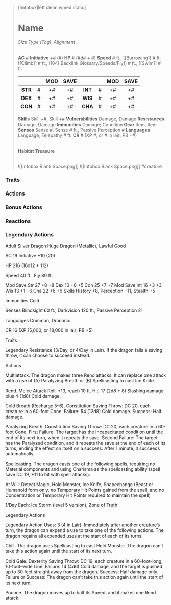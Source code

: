 > [!infobox|left clean wmed static]
> # Name
> *Size Type (Tag), Alignment*
> 
> | |
> | - |
> **AC** # **Initiative** +# (#)
> **HP** # (#d# + #)
> **Speed** # ft., [[Burrowing]] # ft. [[Climb]] # ft., [[04) Backlink Glossary/Speeds/Fly]] # ft., [[Swim]] # ft.
> 
> | | | MOD | SAVE | | | MOD | SAVE |
> | :-: | :-: | :-: | :-: | :-: | :-: | :-: | :-: |
> | **STR** | # | +# | +# | **INT** | # | +# | +# | 
> | **DEX** | # | +# | +# | **WIS** | # | +# | +# |
> | **CON** | # | +# | +# | **CHA** | # | +# | +# |
> **Skills** Skill +#, Skill +#
> **Vulnerabilities** Damage, Damage
> **Resistances** Damage, Damage
> **Immunities** Damage; Condition
> **Gear** Item, Item
> **Senses** Sense #, Sense # ft., Passive Perception #
> **Languages** Language, Telepathy # ft.
> **CR** # (XP #, or # in lair; PB +#)
>
> | |
> | - |
> **Habitat**
> **Treasure**
> 
> | |
> | - |
> ![[Infobox Blank Space.png]]
> ![[Infobox Blank Space.png]]
> #creature 


### Traits
### Actions
### Bonus Actions
### Reactions
### Legendary Actions
Adult Silver Dragon
Huge Dragon (Metallic), Lawful Good

AC 19 Initiative +10 (20)

HP 216 (16d12 + 112)

Speed 40 ft., Fly 80 ft.

Mod	Save
Str	27	+8	+8
Dex	10	+0	+5
Con	25	+7	+7
Mod	Save
Int	16	+3	+3
Wis	13	+1	+6
Cha	22	+6	+6
Skills History +8, Perception +11, Stealth +5

Immunities Cold

Senses Blindsight 60 ft., Darkvision 120 ft.; Passive Perception 21

Languages Common, Draconic

CR 16 (XP 15,000, or 18,000 in lair; PB +5)

Traits

Legendary Resistance (3/Day, or 4/Day in Lair). If the dragon fails a saving throw, it can choose to succeed instead.

Actions

Multiattack. The dragon makes three Rend attacks. It can replace one attack with a use of (A) Paralyzing Breath or (B) Spellcasting to cast Ice Knife.

Rend. Melee Attack Roll: +13, reach 10 ft. Hit: 17 (2d8 + 8) Slashing damage plus 4 (1d8) Cold damage.

Cold Breath (Recharge 5–6). Constitution Saving Throw: DC 20, each creature in a 60-foot Cone. Failure: 54 (12d8) Cold damage. Success: Half damage.

Paralyzing Breath. Constitution Saving Throw: DC 20, each creature in a 60-foot Cone. First Failure: The target has the Incapacitated condition until the end of its next turn, when it repeats the save. Second Failure: The target has the Paralyzed condition, and it repeats the save at the end of each of its turns, ending the effect on itself on a success. After 1 minute, it succeeds automatically.

Spellcasting. The dragon casts one of the following spells, requiring no Material components and using Charisma as the spellcasting ability (spell save DC 19, +11 to hit with spell attacks):

At Will: Detect Magic, Hold Monster, Ice Knife, Shapechange (Beast or Humanoid form only, no Temporary Hit Points gained from the spell, and no Concentration or Temporary Hit Points required to maintain the spell)

1/Day Each: Ice Storm (level 5 version), Zone of Truth

Legendary Actions

Legendary Action Uses: 3 (4 in Lair). Immediately after another creature’s turn, the dragon can expend a use to take one of the following actions. The dragon regains all expended uses at the start of each of its turns.

Chill. The dragon uses Spellcasting to cast Hold Monster. The dragon can’t take this action again until the start of its next turn.

Cold Gale. Dexterity Saving Throw: DC 19, each creature in a 60-foot-long, 10-foot-wide Line. Failure: 14 (4d6) Cold damage, and the target is pushed up to 30 feet straight away from the dragon. Success: Half damage only. Failure or Success: The dragon can’t take this action again until the start of its next turn.

Pounce. The dragon moves up to half its Speed, and it makes one Rend attack.